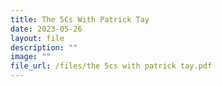 ```yaml
---
title: The 5Cs With Patrick Tay
date: 2023-05-26
layout: file
description: ""
image: ""
file_url: /files/the 5cs with patrick tay.pdf
---
```

